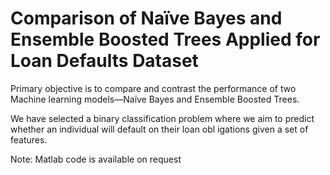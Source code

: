 # Comparison of Naïve Bayes and Ensemble Boosted Trees Applied for Loan Defaults Dataset

Primary objective is to compare and contrast the performance of two Machine learning models—Naïve Bayes and Ensemble
Boosted Trees.

We have selected a binary classification problem where we aim to predict whether an individual will default on their loan obl igations given a set of features.

Note: Matlab code is available on request
